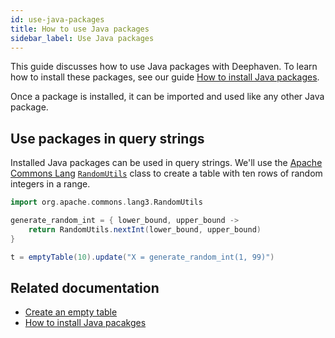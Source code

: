 ```yaml
---
id: use-java-packages
title: How to use Java packages
sidebar_label: Use Java packages
---
```


This guide discusses how to use Java packages with Deephaven. To learn how to install these packages, see our guide [How to install Java packages](./install-java-packages.md).

Once a package is installed, it can be imported and used like any other Java package.

## Use packages in query strings

Installed Java packages can be used in query strings. We'll use the [Apache Commons Lang](https://commons.apache.org/proper/commons-lang/) [`RandomUtils`](https://commons.apache.org/proper/commons-lang/apidocs/org/apache/commons/lang3/RandomUtils.html) class to create a table with ten rows of random integers in a range.

```groovy
import org.apache.commons.lang3.RandomUtils

generate_random_int = { lower_bound, upper_bound ->
    return RandomUtils.nextInt(lower_bound, upper_bound)
}

t = emptyTable(10).update("X = generate_random_int(1, 99)")
```

## Related documentation

- [Create an empty table](./empty-table.md)
- [How to install Java pacakges](./install-java-packages.md)
